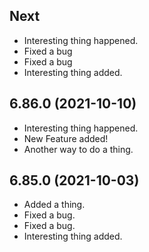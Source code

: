 ## Next

* Interesting thing happened.
* Fixed a bug
* Fixed a bug
* Interesting thing added.

## 6.86.0 <span class="changelog-date">(2021-10-10)</span>

* Interesting thing happened.
* New Feature added!
* Another way to do a thing.

## 6.85.0 <span class="changelog-date">(2021-10-03)</span>

* Added a thing.
* Fixed a bug.
* Fixed a bug.
* Interesting thing added.
